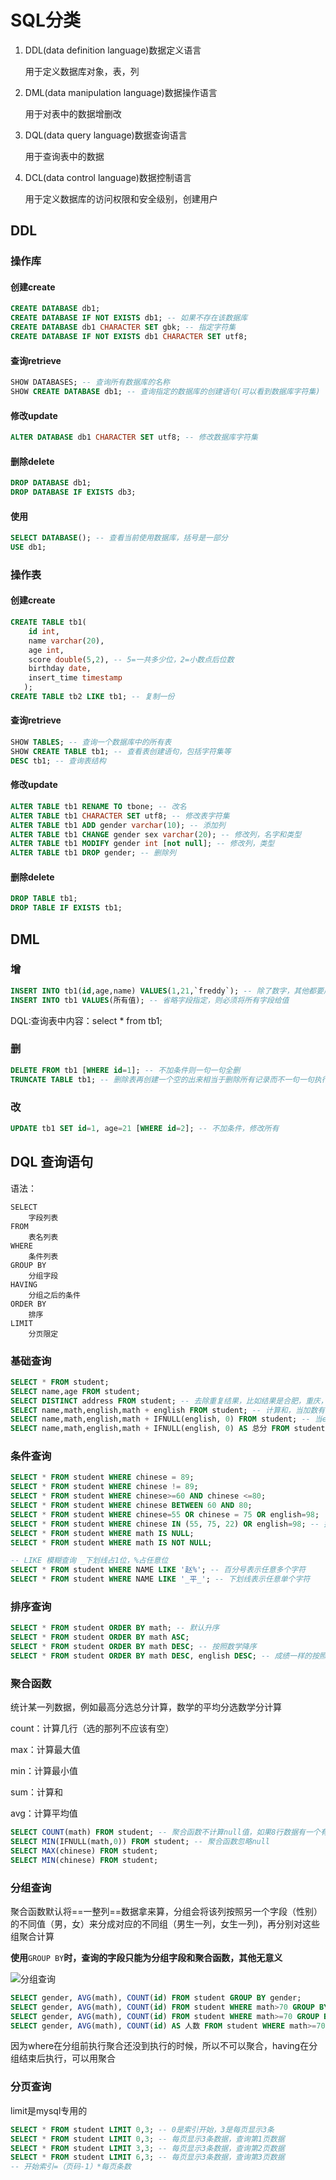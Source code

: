 # SQL分类

1. DDL(data definition language)数据定义语言

   用于定义数据库对象，表，列

2. DML(data manipulation language)数据操作语言

   用于对表中的数据增删改

3. DQL(data query language)数据查询语言

   用于查询表中的数据

4. DCL(data control language)数据控制语言

   用于定义数据库的访问权限和安全级别，创建用户

## DDL

### 操作库

#### 创建create

```sql
CREATE DATABASE db1;
CREATE DATABASE IF NOT EXISTS db1; -- 如果不存在该数据库
CREATE DATABASE db1 CHARACTER SET gbk; -- 指定字符集
CREATE DATABASE IF NOT EXISTS db1 CHARACTER SET utf8; 
```

#### 查询retrieve

```sql
SHOW DATABASES; -- 查询所有数据库的名称
SHOW CREATE DATABASE db1; -- 查询指定的数据库的创建语句(可以看到数据库字符集)
```

#### 修改update

```sql
ALTER DATABASE db1 CHARACTER SET utf8; -- 修改数据库字符集
```

#### 删除delete

```sql
DROP DATABASE db1;
DROP DATABASE IF EXISTS db3;
```

#### 使用

```sql
SELECT DATABASE(); -- 查看当前使用数据库，括号是一部分
USE db1;
```

### 操作表

#### 创建create

```sql
CREATE TABLE tb1(
    id int,
    name varchar(20),
    age int,
    score double(5,2), -- 5=一共多少位，2=小数点后位数
    birthday date,
    insert_time timestamp
   );
CREATE TABLE tb2 LIKE tb1; -- 复制一份
```

#### 查询retrieve

```sql
SHOW TABLES; -- 查询一个数据库中的所有表
SHOW CREATE TABLE tb1; -- 查看表创建语句，包括字符集等
DESC tb1; -- 查询表结构
```

#### 修改update

```sql
ALTER TABLE tb1 RENAME TO tbone; -- 改名
ALTER TABLE tb1 CHARACTER SET utf8; -- 修改表字符集
ALTER TABLE tb1 ADD gender varchar(10); -- 添加列
ALTER TABLE tb1 CHANGE gender sex varchar(20); -- 修改列，名字和类型 
ALTER TABLE tb1 MODIFY gender int [not null]; -- 修改列，类型
ALTER TABLE tb1 DROP gender; -- 删除列
```

#### 删除delete

```sql
DROP TABLE tb1;
DROP TABLE IF EXISTS tb1;
```

## DML

### 增

```sql
INSERT INTO tb1(id,age,name) VALUES(1,21,`freddy`); -- 除了数字，其他都要用单引号括起来
INSERT INTO tb1 VALUES(所有值); -- 省略字段指定，则必须将所有字段给值
```

DQL:查询表中内容：select * from tb1;

### 删

```sql
DELETE FROM tb1 [WHERE id=1]; -- 不加条件则一句一句全删
TRUNCATE TABLE tb1; -- 删除表再创建一个空的出来相当于删除所有记录而不一句一句执行
```

### 改

```sql
UPDATE tb1 SET id=1, age=21 [WHERE id=2]; -- 不加条件，修改所有
```

## DQL 查询语句

语法：

```
SELECT 
	字段列表
FROM
	表名列表
WHERE
	条件列表
GROUP BY
	分组字段
HAVING
	分组之后的条件
ORDER BY
	排序
LIMIT
	分页限定
```

### 基础查询

```sql
SELECT * FROM student;
SELECT name,age FROM student;
SELECT DISTINCT address FROM student; -- 去除重复结果，比如结果是合肥，重庆，合肥，芜湖，南京，操作后只有合肥，重庆，芜湖，南京
SELECT name,math,english,math + english FROM student; -- 计算和，当加数有一个为null时，结果为null
SELECT name,math,english,math + IFNULL(english, 0) FROM student; -- 当english值为null时用0替代
SELECT name,math,english,math + IFNULL(english, 0) AS 总分 FROM student; -- 起别名,可以把as替换成一个空格，适用于任何列名之后，结果中该列列名用别名显示
```

### 条件查询

```sql
SELECT * FROM student WHERE chinese = 89;
SELECT * FROM student WHERE chinese != 89;
SELECT * FROM student WHERE chinese>=60 AND chinese <=80;
SELECT * FROM student WHERE chinese BETWEEN 60 AND 80;
SELECT * FROM student WHERE chinese=55 OR chinese = 75 OR english=98;
SELECT * FROM student WHERE chinese IN (55, 75, 22) OR english=98; -- 括号里写符合条件的值
SELECT * FROM student WHERE math IS NULL;
SELECT * FROM student WHERE math IS NOT NULL;

-- LIKE 模糊查询 _下划线占1位，%占任意位
SELECT * FROM student WHERE NAME LIKE '赵%'; -- 百分号表示任意多个字符
SELECT * FROM student WHERE NAME LIKE '_平_'; -- 下划线表示任意单个字符
```

### 排序查询

```sql
SELECT * FROM student ORDER BY math; -- 默认升序
SELECT * FROM student ORDER BY math ASC;
SELECT * FROM student ORDER BY math DESC; -- 按照数学降序
SELECT * FROM student ORDER BY math DESC, english DESC; -- 成绩一样的按照英语降序排。第二条件只在第一条件相同时才应用
```

### 聚合函数

统计某一列数据，例如最高分选总分计算，数学的平均分选数学分计算

count：计算几行（选的那列不应该有空）

max：计算最大值

min：计算最小值

sum：计算和

avg：计算平均值

```sql
SELECT COUNT(math) FROM student; -- 聚合函数不计算null值，如果8行数据有一个有null，结果得7，一般选择非空列运算，可以写*号，count(*)，这样一定能统计出总共几行
SELECT MIN(IFNULL(math,0)) FROM student; -- 聚合函数忽略null
SELECT MAX(chinese) FROM student;
SELECT MIN(chinese) FROM student;
```

### 分组查询

聚合函数默认将==一整列==数据拿来算，分组会将该列按照另一个字段（性别）的不同值（男，女）来分成对应的不同组（男生一列，女生一列)，再分别对这些组聚合计算

**使用**`GROUP BY`**时，查询的字段只能为分组字段和聚合函数，其他无意义**

![分组查询](assets/01.png)

```sql
SELECT gender, AVG(math), COUNT(id) FROM student GROUP BY gender;
SELECT gender, AVG(math), COUNT(id) FROM student WHERE math>70 GROUP BY gender; -- where筛选哪些字段参与分组，表达式不可以是聚合
SELECT gender, AVG(math), COUNT(id) FROM student WHERE math>=70 GROUP BY gender HAVING COUNT(id)>2; -- having在分组结束之后过滤，如果数量不到2则不出现
SELECT gender, AVG(math), COUNT(id) AS 人数 FROM student WHERE math>=70 GROUP BY gender HAVING 人数>2; -- AS起别名，表达式可以写聚合
```

因为where在分组前执行聚合还没到执行的时候，所以不可以聚合，having在分组结束后执行，可以用聚合

### 分页查询

limit是mysql专用的

```sql
SELECT * FROM student LIMIT 0,3; -- 0是索引开始，3是每页显示3条
SELECT * FROM student LIMIT 0,3; -- 每页显示3条数据，查询第1页数据
SELECT * FROM student LIMIT 3,3; -- 每页显示3条数据，查询第2页数据
SELECT * FROM student LIMIT 6,3; -- 每页显示3条数据，查询第3页数据
-- 开始索引=（页码-1）*每页条数
```
